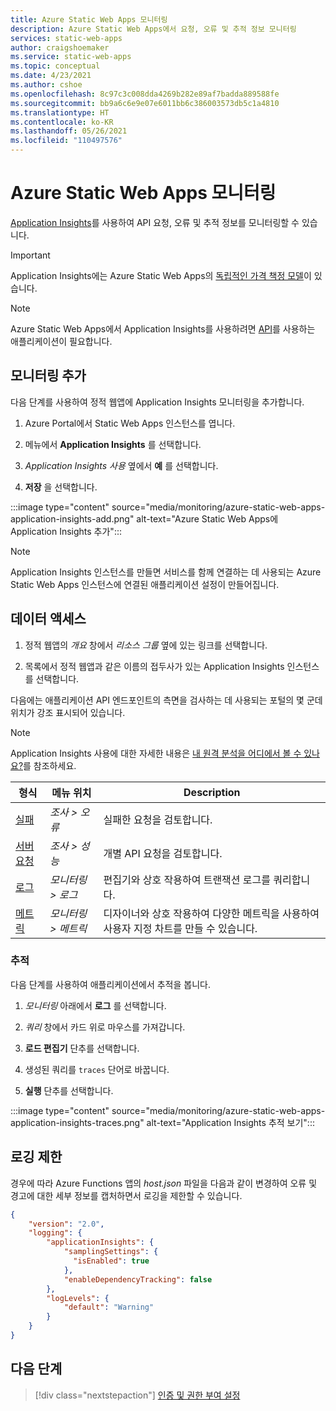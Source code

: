 ```yaml
---
title: Azure Static Web Apps 모니터링
description: Azure Static Web Apps에서 요청, 오류 및 추적 정보 모니터링
services: static-web-apps
author: craigshoemaker
ms.service: static-web-apps
ms.topic: conceptual
ms.date: 4/23/2021
ms.author: cshoe
ms.openlocfilehash: 8c97c3c008dda4269b282e89af7badda889588fe
ms.sourcegitcommit: bb9a6c6e9e07e6011bb6c386003573db5c1a4810
ms.translationtype: HT
ms.contentlocale: ko-KR
ms.lasthandoff: 05/26/2021
ms.locfileid: "110497576"
---
```

# <a name="monitor-azure-static-web-apps"></a>Azure Static Web Apps 모니터링

[Application Insights](../azure-monitor/app/app-insights-overview.md)를 사용하여 API 요청, 오류 및 추적 정보를 모니터링할 수 있습니다.

> [!IMPORTANT]
> Application Insights에는 Azure Static Web Apps의 [독립적인 가격 책정 모델](https://azure.microsoft.com/pricing/details/monitor)이 있습니다.

> [!NOTE]
> Azure Static Web Apps에서 Application Insights를 사용하려면 [API](./add-api.md)를 사용하는 애플리케이션이 필요합니다.

## <a name="add-monitoring"></a>모니터링 추가

다음 단계를 사용하여 정적 웹앱에 Application Insights 모니터링을 추가합니다.

1. Azure Portal에서 Static Web Apps 인스턴스를 엽니다.

1. 메뉴에서 **Application Insights** 를 선택합니다.

1. _Application Insights 사용_ 옆에서 **예** 를 선택합니다.

1. **저장** 을 선택합니다.

:::image type="content" source="media/monitoring/azure-static-web-apps-application-insights-add.png" alt-text="Azure Static Web Apps에 Application Insights 추가":::

> [!NOTE]
> Application Insights 인스턴스를 만들면 서비스를 함께 연결하는 데 사용되는 Azure Static Web Apps 인스턴스에 연결된 애플리케이션 설정이 만들어집니다.

## <a name="access-data"></a>데이터 액세스

1. 정적 웹앱의 _개요_ 창에서 _리소스 그룹_ 옆에 있는 링크를 선택합니다.

1. 목록에서 정적 웹앱과 같은 이름의 접두사가 있는 Application Insights 인스턴스를 선택합니다.

다음에는 애플리케이션 API 엔드포인트의 측면을 검사하는 데 사용되는 포털의 몇 군데 위치가 강조 표시되어 있습니다.

> [!NOTE]
> Application Insights 사용에 대한 자세한 내용은 [내 원격 분석을 어디에서 볼 수 있나요?](../azure-monitor/app/app-insights-overview.md#where-do-i-see-my-telemetry)를 참조하세요.

| 형식 | 메뉴 위치 | Description |
|--- | --- | --- |
| [실패](../azure-monitor/app/asp-net-exceptions.md) | _조사 > 오류_ | 실패한 요청을 검토합니다. |
| [서버 요청](../azure-monitor/app/tutorial-performance.md) | _조사 > 성능_ | 개별 API 요청을 검토합니다.  |
| [로그](../azure-monitor/app/diagnostic-search.md) | _모니터링 > 로그_ | 편집기와 상호 작용하여 트랜잭션 로그를 쿼리합니다. |
| [메트릭](../azure-monitor/essentials/app-insights-metrics.md) | _모니터링 > 메트릭_ | 디자이너와 상호 작용하여 다양한 메트릭을 사용하여 사용자 지정 차트를 만들 수 있습니다. |

### <a name="traces"></a>추적

다음 단계를 사용하여 애플리케이션에서 추적을 봅니다.

1. _모니터링_ 아래에서 **로그** 를 선택합니다.

1. _쿼리_ 창에서 카드 위로 마우스를 가져갑니다.

1. **로드 편집기** 단추를 선택합니다.

1. 생성된 쿼리를 `traces` 단어로 바꿉니다.

1. **실행** 단추를 선택합니다.

:::image type="content" source="media/monitoring/azure-static-web-apps-application-insights-traces.png" alt-text="Application Insights 추적 보기":::

## <a name="limit-logging"></a>로깅 제한

경우에 따라 Azure Functions 앱의 _host.json_ 파일을 다음과 같이 변경하여 오류 및 경고에 대한 세부 정보를 캡처하면서 로깅을 제한할 수 있습니다.

```json
{
    "version": "2.0",
    "logging": {
        "applicationInsights": {
            "samplingSettings": {
              "isEnabled": true
            },
            "enableDependencyTracking": false
        },
        "logLevels": {
            "default": "Warning"
        }
    }
}
```

## <a name="next-steps"></a>다음 단계

> [!div class="nextstepaction"]
> [인증 및 권한 부여 설정](authentication-authorization.md)
